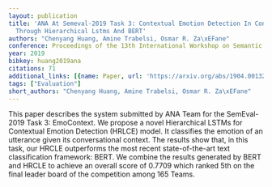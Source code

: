 ```yaml
---
layout: publication
title: 'ANA At Semeval-2019 Task 3: Contextual Emotion Detection In Conversations
  Through Hierarchical Lstms And BERT'
authors: "Chenyang Huang, Amine Trabelsi, Osmar R. Za\xEFane"
conference: Proceedings of the 13th International Workshop on Semantic Evaluation
year: 2019
bibkey: huang2019ana
citations: 71
additional_links: [{name: Paper, url: 'https://arxiv.org/abs/1904.00132'}]
tags: ["Evaluation"]
short_authors: "Chenyang Huang, Amine Trabelsi, Osmar R. Za\xEFane"
---
```

This paper describes the system submitted by ANA Team for the SemEval-2019
Task 3: EmoContext. We propose a novel Hierarchical LSTMs for Contextual
Emotion Detection (HRLCE) model. It classifies the emotion of an utterance
given its conversational context. The results show that, in this task, our
HRCLE outperforms the most recent state-of-the-art text classification
framework: BERT. We combine the results generated by BERT and HRCLE to achieve
an overall score of 0.7709 which ranked 5th on the final leader board of the
competition among 165 Teams.